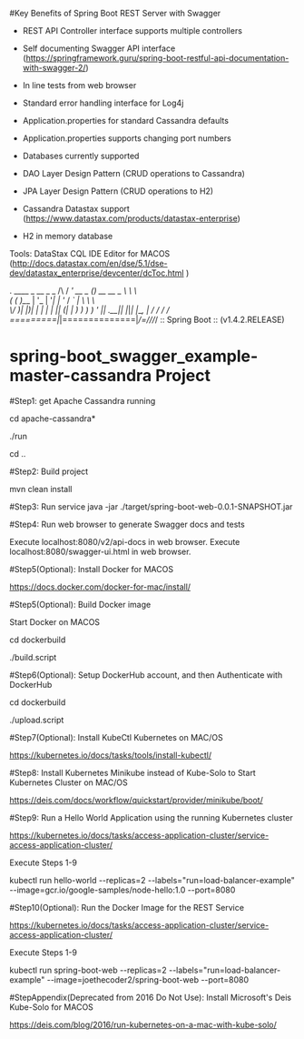 

#Key Benefits of Spring Boot REST Server with Swagger

- REST API Controller interface supports multiple controllers

- Self documenting Swagger API interface (https://springframework.guru/spring-boot-restful-api-documentation-with-swagger-2/)
- In line tests from web browser
- Standard error handling interface for Log4j

- Application.properties for standard Cassandra defaults
- Application.properties supports changing port numbers

- Databases currently supported
- DAO Layer Design Pattern (CRUD operations to Cassandra)
- JPA Layer Design Pattern (CRUD operations to H2)
- Cassandra Datastax support (https://www.datastax.com/products/datastax-enterprise)
- H2 in memory database

Tools:
DataStax CQL IDE Editor for MACOS (http://docs.datastax.com/en/dse/5.1/dse-dev/datastax_enterprise/devcenter/dcToc.html )


 .   ____          _            __ _ _
 /\\ / ___'_ __ _ _(_)_ __  __ _ \ \ \ \
( ( )\___ | '_ | '_| | '_ \/ _` | \ \ \ \
 \\/  ___)| |_)| | | | | || (_| |  ) ) ) )
  '  |____| .__|_| |_|_| |_\__, | / / / /
 =========|_|==============|___/=/_/_/_/
 :: Spring Boot ::        (v1.4.2.RELEASE)


# spring-boot_swagger_example-master-cassandra Project

#Step1: get Apache Cassandra running

cd apache-cassandra*

./run

cd ..

#Step2: Build project

mvn clean install


#Step3: Run service
java -jar ./target/spring-boot-web-0.0.1-SNAPSHOT.jar

#Step4: Run web browser to generate Swagger docs and tests

Execute localhost:8080/v2/api-docs in web browser.
Execute localhost:8080/swagger-ui.html in web browser.

#Step5(Optional): Install Docker for MACOS

https://docs.docker.com/docker-for-mac/install/

#Step5(Optional): Build Docker image

Start Docker on MACOS

cd dockerbuild

./build.script

#Step6(Optional): Setup DockerHub account, and then Authenticate with DockerHub

cd dockerbuild

./upload.script

 #Step7(Optional): Install KubeCtl Kubernetes on MAC/OS

 https://kubernetes.io/docs/tasks/tools/install-kubectl/


#Step8: Install Kubernetes Minikube instead of Kube-Solo to Start Kubernetes Cluster on MAC/OS

 https://deis.com/docs/workflow/quickstart/provider/minikube/boot/

#Step9: Run a Hello World Application using the running Kubernetes cluster

 https://kubernetes.io/docs/tasks/access-application-cluster/service-access-application-cluster/

 Execute Steps 1-9

  kubectl run hello-world --replicas=2 --labels="run=load-balancer-example" --image=gcr.io/google-samples/node-hello:1.0  --port=8080

#Step10(Optional): Run the Docker Image for the REST Service

 https://kubernetes.io/docs/tasks/access-application-cluster/service-access-application-cluster/

 Execute Steps 1-9

kubectl run spring-boot-web --replicas=2 --labels="run=load-balancer-example" --image=joethecoder2/spring-boot-web  --port=8080


#StepAppendix(Deprecated from 2016 Do Not Use): Install Microsoft's Deis Kube-Solo for MACOS

   https://deis.com/blog/2016/run-kubernetes-on-a-mac-with-kube-solo/
